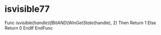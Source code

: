 # isvisible77
Func isvisible($handle)
	If BitAND(WinGetState($handle), 2) Then
		Return 1
	Else
		Return 0
	EndIf
EndFunc
